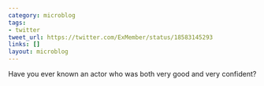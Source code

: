 ```yaml
---
category: microblog
tags:
- twitter
tweet_url: https://twitter.com/ExMember/status/18583145293
links: []
layout: microblog
---
```

Have you ever known an actor who was both very good and very confident?
